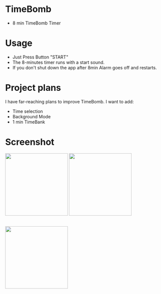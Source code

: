 # TimeBomb
* 8 min TimeBomb Timer <br>

# Usage

* Just Press Button "START"
* The 8-minutes timer runs with a start sound.
* If you don't shut down the app after 8min Alarm goes off and restarts.

# Project plans
I have far-reaching plans to improve TimeBomb. I want to add:
* Time selection 
* Background Mode
* 1 min TimeBank

# Screenshot
<p float="left">
<img src="https://user-images.githubusercontent.com/38883364/81054156-3da23000-8f01-11ea-9a7a-3df03c6b217b.png" width="200"/>
<img src="https://user-images.githubusercontent.com/38883364/81054213-5a3e6800-8f01-11ea-969a-031fa613dfec.png" width="200"/>
</p><br>



<img src="https://user-images.githubusercontent.com/38883364/89635882-a6bf8800-d8e2-11ea-96b7-10e8ffc543ec.png" width="200"/>
